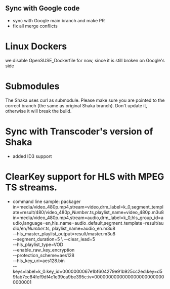 ## Sync with Google code

- sync with Google main branch and make PR
- fix all merge conflicts

# Linux Dockers
we disable OpenSUSE_Dockerfile for now, since it is still broken on Google's side

# Submodules
 The Shaka uses curl as submodule. Please make sure you are pointed to the correct branch (the same as original Shaka branch). Don't update it, otherwise it will break the build.

# Sync with Transcoder's version of Shaka
 - added ID3 support

# ClearKey support for HLS with MPEG TS streams.
- command line sample:
packager \
    in=media/video_480p.mp4,stream=video,drm_label=k_0,segment_template=result/480/video_480p_$Number%05d$.ts,playlist_name=video_480p.m3u8 \
    in=media/video_480p.mp4,stream=audio,drm_label=k_0,hls_group_id=audio,language=en,hls_name=audio_default,segment_template=result/audio/en/$Number%05d$.ts, playlist_name=audio_en.m3u8 \
    --hls_master_playlist_output=result/master.m3u8 \
    --segment_duration=5 \ 
    --clear_lead=5 \
    --hls_playlist_type=VOD \
    --enable_raw_key_encryption \
    --protection_scheme=aes128 \
    --hls_key_uri=aes128.bin \
    --keys=label=k_0:key_id=0000000067e1bf604279e91b925cc2ed:key=d59fab7cc84fef9df4c1e39ca9be395c:iv=00000000000000000000000000000001


 